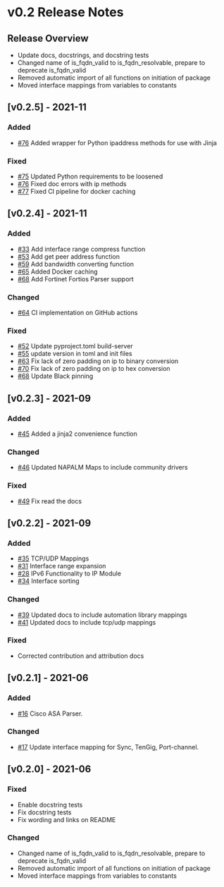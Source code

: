# v0.2 Release Notes

## Release Overview

- Update docs, docstrings, and docstring tests
- Changed name of is_fqdn_valid to is_fqdn_resolvable, prepare to deprecate is_fqdn_valid
- Removed automatic import of all functions on initiation of package
- Moved interface mappings from variables to constants

## [v0.2.5] - 2021-11

### Added

- [#76](https://github.com/networktocode/netutils/issues/76) Added wrapper for Python ipaddress methods for use with Jinja

### Fixed

- [#75](https://github.com/networktocode/netutils/issues/75) Updated Python requirements to be loosened
- [#76](https://github.com/networktocode/netutils/issues/76) Fixed doc errors with ip methods
- [#77](https://github.com/networktocode/netutils/issues/77) Fixed CI pipeline for docker caching

## [v0.2.4] - 2021-11

### Added

- [#33](https://github.com/networktocode/netutils/issues/33) Add interface range compress function
- [#53](https://github.com/networktocode/netutils/issues/53) Add get peer address function
- [#59](https://github.com/networktocode/netutils/issues/59) Add bandwidth converting function
- [#65](https://github.com/networktocode/netutils/issues/65) Added Docker caching
- [#68](https://github.com/networktocode/netutils/issues/68) Add Fortinet Fortios Parser support

### Changed

- [#64](https://github.com/networktocode/netutils/issues/64) CI implementation on GitHub actions

### Fixed

- [#52](https://github.com/networktocode/netutils/issues/52) Update pyproject.toml build-server 
- [#55](https://github.com/networktocode/netutils/issues/55) update version in toml and init files
- [#63](https://github.com/networktocode/netutils/issues/63) Fix lack of zero padding on ip to binary conversion
- [#70](https://github.com/networktocode/netutils/issues/70) Fix lack of zero padding on ip to hex conversion
- [#68](https://github.com/networktocode/netutils/issues/68) Update Black pinning

## [v0.2.3] - 2021-09

### Added

- [#45](https://github.com/networktocode/netutils/issues/45) Added a jinja2 convenience function

### Changed

- [#46](https://github.com/networktocode/netutils/issues/46) Updated NAPALM Maps to include community drivers

### Fixed

- [#49](https://github.com/networktocode/netutils/issues/49) Fix read the docs

## [v0.2.2] - 2021-09

### Added

- [#35](https://github.com/networktocode/netutils/issues/35) TCP/UDP Mappings
- [#31](https://github.com/networktocode/netutils/issues/31) Interface range expansion
- [#28](https://github.com/networktocode/netutils/issues/28) IPv6 Functionality to IP Module
- [#34](https://github.com/networktocode/netutils/issues/34) Interface sorting

### Changed

- [#39](https://github.com/networktocode/netutils/issues/39) Updated docs to include automation library mappings
- [#41](https://github.com/networktocode/netutils/issues/41) Updated docs to include tcp/udp mappings

### Fixed

- Corrected contribution and attribution docs

## [v0.2.1] - 2021-06

### Added

- [#16](https://github.com/networktocode/netutils/issues/16) Cisco ASA Parser.

### Changed

- [#17](https://github.com/networktocode/netutils/issues/17) Update interface mapping for Sync, TenGig, Port-channel.

## [v0.2.0] - 2021-06

### Fixed

- Enable docstring tests
- Fix docstring tests
- Fix wording and links on README

### Changed

- Changed name of is_fqdn_valid to is_fqdn_resolvable, prepare to deprecate is_fqdn_valid
- Removed automatic import of all functions on initiation of package
- Moved interface mappings from variables to constants